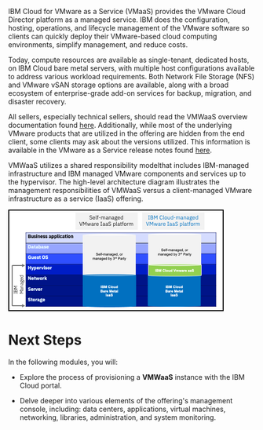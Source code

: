 IBM Cloud for VMware as a Service (VMaaS) provides the VMware Cloud Director platform as a managed service. IBM does the configuration, hosting, operations, and lifecycle management of the VMware software so clients can quickly deploy their VMware-based cloud computing environments, simplify management, and reduce costs.

Today, compute resources are available as single-tenant, dedicated hosts, on IBM Cloud bare metal servers, with multiple host configurations available to address various workload requirements. Both Network File Storage (NFS) and VMware vSAN storage options are available, along with a broad ecosystem of enterprise-grade add-on services for backup, migration, and disaster recovery.

All sellers, especially technical sellers, should read the VMWaaS overview documentation found <a href="https://cloud.ibm.com/docs/vmwaresolutions?topic=vmwaresolutions-vmware-aas-overview" target="_blank">here</a>. Additionally, while most of the underlying VMware products that are utilized in the offering are hidden from the end client, some clients may ask about the versions utilized. This information is available in the VMware as a Service release notes found <a href="https://cloud.ibm.com/docs/vmwaresolutions?topic=vmwaresolutions-vmware-service-relnotes" target="_blank">here</a>.

VMWaaS utilizes a shared responsibility modelthat includes IBM-managed infrastructure and IBM managed VMware components and services up to the hypervisor. The high-level architecture diagram illustrates the management responsibilities of VMWaaS versus a client-managed VMware infrastructure as a service (IaaS) offering. 

![](_attachments/VMWaaShighlevelArch.png)

#
# Next Steps

In the following modules, you will:

- Explore the process of provisioning a **VMWaaS** instance with the IBM Cloud portal.

- Delve deeper into various elements of the offering's management console, including: data centers, applications, virtual machines, networking, libraries, administration, and system monitoring.